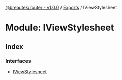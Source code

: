 [@breautek/router - v1.0.0](../README.md) / [Exports](../modules.md) / IViewStylesheet

# Module: IViewStylesheet

## Index

### Interfaces

* [IViewStylesheet](../interfaces/iviewstylesheet.iviewstylesheet-1.md)
